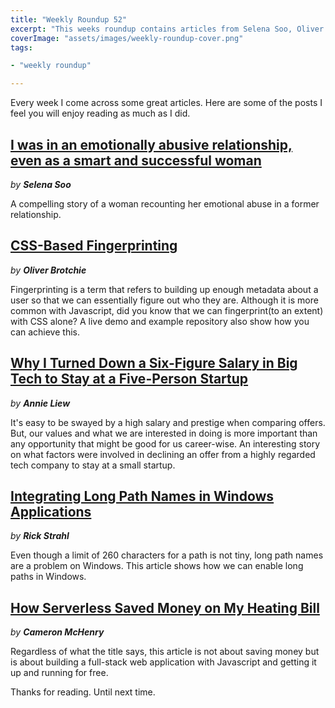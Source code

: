 ```yaml
---
title: "Weekly Roundup 52"
excerpt: "This weeks roundup contains articles from Selena Soo, Oliver Brotchie, Annie Liew, Rick Strahl and Cameron McHenry"
coverImage: "assets/images/weekly-roundup-cover.png"
tags:

- "weekly roundup"

---
```


Every week I come across some great articles. Here are some of the posts I feel you will enjoy reading as much as I did.

## [I was in an emotionally abusive relationship, even as a smart and successful woman](https://selenasoo.medium.com/i-was-in-an-emotionally-abusive-relationship-even-as-a-smart-and-successful-woman-8804ffe58cc9)

_by **Selena Soo**_

A compelling story of a woman recounting her emotional abuse in a former relationship.

## [CSS-Based Fingerprinting](https://csstracking.dev/)

_by **Oliver Brotchie**_

Fingerprinting is a term that refers to building up enough metadata about a user so that we can essentially figure out who they are. Although it is more common with Javascript, did you know that we can fingerprint(to an extent) with CSS alone? A live demo and example repository also show how you can achieve this.

## [Why I Turned Down a Six-Figure Salary in Big Tech to Stay at a Five-Person Startup](https://www.freecodecamp.org/news/why-i-turned-down-a-six-figure-salary-in-big-tech-to-stay-at-a-five-person-startup/)

_by **Annie Liew**_

It's easy to be swayed by a high salary and prestige when comparing offers. But, our values and what we are interested in doing is more important than any opportunity that might be good for us career-wise. An interesting story on what factors were involved in declining an offer from a highly regarded tech company to stay at a small startup.

## [Integrating Long Path Names in Windows Applications](https://weblog.west-wind.com/posts/2022/Jan/03/Integrating-Long-Path-Names-in-Windows-NET-Applications)

_by **Rick Strahl**_

Even though a limit of 260 characters for a path is not tiny, long path names are a problem on Windows. This article shows how we can enable long paths in Windows.

## [How Serverless Saved Money on My Heating Bill](https://camchenry.com/blog/how-serverless-saved-my-heating-bill)

_by **Cameron McHenry**_

Regardless of what the title says, this article is not about saving money but is about building a full-stack web application with Javascript and getting it up and running for free.

Thanks for reading. Until next time. 
